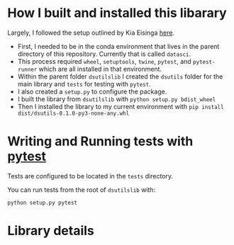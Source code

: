 # How I built and installed this libarary

Largely, I followed the setup outlined by Kia Eisinga [here](https://medium.com/analytics-vidhya/how-to-create-a-python-library-7d5aea80cc3f).

* First, I needed to be in the conda environment that lives in the parent directory of this repository. Currently that is called `datasci`.
* This process required `wheel`, `setuptools`, `twine`, `pytest`, and `pytest-runner` which are all installed in that environment.
* Within the parent folder `dsutilslib` I created the `dsutils` folder for the main library and `tests` for testing with `pytest`. 
* I also created a `setup.py` to configure the package. 
* I built the library from `dsutilslib` with `python setup.py bdist_wheel`
* Then I installed the library to my current environment with `pip install dist/dsutils-0.1.0-py3-none-any.whl`

# Writing and Running tests with [pytest](https://docs.pytest.org/en/latest/getting-started.html)
Tests are configured to be located in the `tests` directory.

You can run tests from the root of `dsutilslib` with:

`python setup.py pytest` 

# Library details

